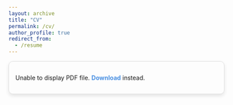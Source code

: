```yaml
---
layout: archive
title: "CV"
permalink: /cv/
author_profile: true
redirect_from:
  - /resume
---
```


<div class="cv-container">
  <object data="../files/Eliza%20Diggins%20CV.pdf" type="application/pdf" width="100%" height="700px">
    <p>Unable to display PDF file. <a href="../files/Eliza%20Diggins%20CV.pdf" class="download-link">Download</a> instead.</p>
  </object>
</div>

<style>
  h1 {
    text-align: center;
    font-size: 2.5em;
    margin-bottom: 20px;
  }

  .cv-container {
    border: 1px solid #ddd;
    border-radius: 10px;
    padding: 15px;
    box-shadow: 0 4px 8px rgba(0, 0, 0, 0.1);
    margin-bottom: 20px;
  }

  .download-link {
    color: #4a90e2;
    text-decoration: none;
    font-weight: bold;
  }

  .download-link:hover {
    text-decoration: underline;
    color: #357ab8;
  }
</style>